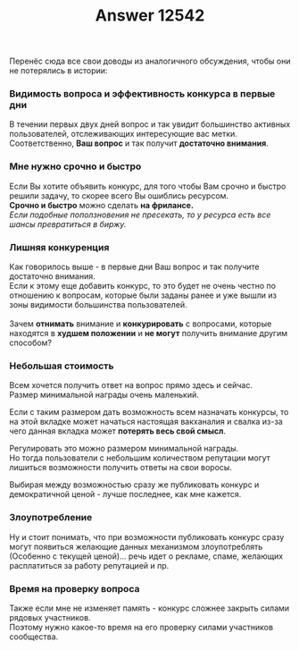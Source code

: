 ﻿---
title: "Answer 12542"
se.owner.user_id: 189027
se.owner.display_name: "Михаил Ребров"
se.owner.link: "https://ru.meta.stackoverflow.com/users/189027/%d0%9c%d0%b8%d1%85%d0%b0%d0%b8%d0%bb-%d0%a0%d0%b5%d0%b1%d1%80%d0%be%d0%b2"
se.answer_id: 12542
se.question_id: 5119
se.post_type: answer
se.is_accepted: False
---
<p>Перенёс сюда все свои доводы из аналогичного обсуждения, чтобы они не потерялись в истории:</p>
<h3>Видимость вопроса и эффективность конкурса в первые дни</h3>
<p>В течении первых двух дней вопрос и так увидит большинство активных пользователей, отслеживающих интересующие вас метки.<br/>
Соответственно, <strong>Ваш вопрос</strong> и так получит <strong>достаточно внимания</strong>.<br/></p>
<h3>Мне нужно срочно и быстро</h3>
<p>Если Вы хотите объявить конкурс, для того чтобы Вам срочно и быстро решили задачу, то скорее всего Вы ошиблись ресурсом.<br/>
<strong>Срочно и быстро</strong> можно сделать <strong>на фрилансе.</strong><br/>
<em>Если подобные поползновения не пресекать, то у ресурса есть все шансы превратиться в биржу.</em></p>
<h3>Лишняя конкуренция</h3>
<p>Как говорилось выше - в первые дни Ваш вопрос и так получите достаточно внимания.<br/>
Если к этому еще добавить конкурс, то это будет не очень честно по
отношению к вопросам, которые были заданы ранее и уже вышли из зоны
видимости большинства пользователей.<br/><br/>
Зачем <strong>отнимать</strong> внимание и <strong>конкурировать</strong> с вопросами, которые находятся в <strong>худшем положении</strong> и <strong>не могут</strong> получить внимание другим способом?</p>
<h3>Небольшая стоимость</h3>
<p>Всем хочется получить ответ на вопрос прямо здесь и сейчас.<br/>
Размер минимальной награды очень маленький.<br/></p>
<p>Если с таким размером дать возможность всем назначать конкурсы, то на этой вкладке может начаться настоящая вакханалия и свалка из-за чего данная вкладка может <strong>потерять весь свой смысл</strong>.<br/></p>
<p>Регулировать это можно размером минимальной награды.<br/>
Но тогда пользователи с небольшим количеством репутации могут лишиться возможности получить ответы на свои воросы.<br/></p>
<p>Выбирая между возможностью сразу же публиковать конкурс и демократичной ценой - лучше последнее, как мне кажется.</p>
<h3>Злоупотребление</h3>
<p>Ну и стоит понимать, что при возможности публиковать конкурс сразу могут появиться желающие данных механизмом злоупотреблять (Особенно с текущей ценой)... речь идет о рекламе, спаме, желающих расплатиться за работу репутацией и пр.</p>
<h3>Время на проверку вопроса</h3>
<p>Также если мне не изменяет память - конкурс сложнее закрыть силами рядовых участников.<br/>
Поэтому нужно какое-то время на его проверку силами участников сообщества.</p>
